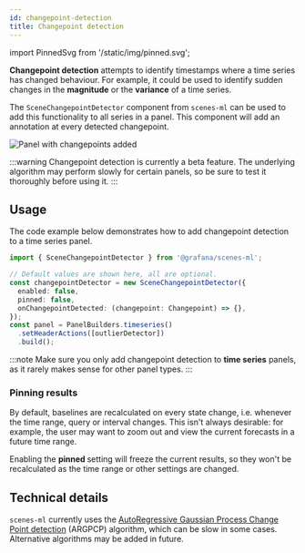 ```yaml
---
id: changepoint-detection
title: Changepoint detection
---
```


import PinnedSvg from '/static/img/pinned.svg';

**Changepoint detection** attempts to identify timestamps where a time series has changed behaviour. For example, it could be used to identify sudden changes in the **magnitude** or the **variance** of a time series.

The `SceneChangepointDetector` component from `scenes-ml` can be used to add this functionality to all series in a panel. This component will add an annotation at every detected changepoint.

![Panel with changepoints added](/img/changepoints.png)

:::warning
Changepoint detection is currently a beta feature. The underlying algorithm may perform slowly for certain panels, so be sure to test it thoroughly before using it.
:::

## Usage

The code example below demonstrates how to add changepoint detection to a time series panel.

```ts
import { SceneChangepointDetector } from '@grafana/scenes-ml';

// Default values are shown here, all are optional.
const changepointDetector = new SceneChangepointDetector({
  enabled: false,
  pinned: false,
  onChangepointDetected: (changepoint: Changepoint) => {},
});
const panel = PanelBuilders.timeseries()
  .setHeaderActions([outlierDetector])
  .build();
```

:::note
Make sure you only add changepoint detection to **time series** panels, as it rarely makes sense for other panel types.
:::

### Pinning results

By default, baselines are recalculated on every state change, i.e. whenever the time range, query or interval changes. This isn't always desirable: for example, the user may want to zoom out and view the current forecasts in a future time range.

Enabling the **pinned <PinnedSvg className="icon" />** setting will freeze the current results, so they won't be recalculated as the time range or other settings are changed.

## Technical details

`scenes-ml` currently uses the [AutoRegressive Gaussian Process Change Point detection][argpcp] (ARGPCP) algorithm, which can be slow in some cases. Alternative algorithms may be added in future.

[argpcp]: https://redpoll.ai/blog/changepoint/#autoregressive-gaussian-process-change-point-detector-argpcp
